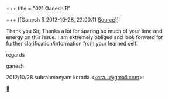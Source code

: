 +++
title = "021 Ganesh R"

+++
[[Ganesh R	2012-10-28, 22:00:11 [Source](https://groups.google.com/g/bvparishat/c/N11sd_7LjoA)]]



Thank you Sir, Thanks a lot for sparing so much of your time and  
energy on this issue. I am extremely obliged and look forward for  
further clarification/information from your learned self.

regards

ganesh

2012/10/28 subrahmanyam korada \<[kora...@gmail.com]()\>:



